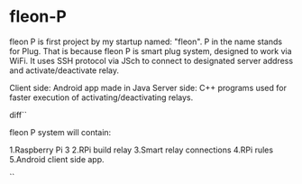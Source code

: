 # fleon-P

fleon P is first project by my startup named: "fleon".
P in the name stands for Plug.
That is because fleon P is smart plug system, designed to work via WiFi.
It uses SSH protocol via JSch to connect to designated server address and activate/deactivate relay.

Client side: Android app made in Java
Server side: C++ programs used for faster execution of activating/deactivating relays.

diff``

fleon P system will contain:

1.Raspberry Pi 3
2.RPi build relay
3.Smart relay connections
4.RPi rules
5.Android client side app.



``

